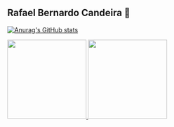 ## Rafael Bernardo Candeira 👋

<!--
**rafalogan/rafalogan** is a ✨ _special_ ✨ repository because its `README.md` (this file) appears on your GitHub profile.

Here are some ideas to get you started:

- 🔭 I’m currently working on ...
- 🌱 I’m currently learning ...
- 👯 I’m looking to collaborate on ...
- 🤔 I’m looking for help with ...
- 💬 Ask me about ...
- 📫 How to reach me: ...
- 😄 Pronouns: ...
- ⚡ Fun fact: ...
-->

[![Anurag's GitHub stats](https://github-readme-stats.vercel.app/api?username=rafalogan)](https://github.com/anuraghazra/github-readme-stats)

<div>
    <a href="https://github.com/rafalogan/">
    <img height="180em" src="https://github-readme-stats.vercel.app/api?username=rafalogan&show_icons=true&theme=tokyonight&include_all_commits=true&count_private=true"/>
    <img height="180em" src="https://github-readme-stats.vercel.app/api/top-langs/?username=rafalogan&layout=compact&langs_count=7&theme=tokyonight"/>
</div>
